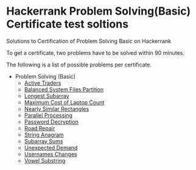 # Hackerrank Problem Solving(Basic) Certificate test soltions

Solutions to Certification of Problem Solving Basic on Hackerrank


To get a certificate, two problems have to be solved within 90 minutes.

The following is a list of possible problems per certificate. 

- Problem Solving (Basic)
    - [Active Traders](active-traders)
    - [Balanced System Files Partition](balanced-system-files-partition)
    - [Longest Subarray](longest-subarray)
    - [Maximum Cost of Laptop Count](maximum-cost-of-laptop-count)
    - [Nearly Similar Rectangles](nearly-similar-rectangles)
    - [Parallel Processing](parallel-processing)
    - [Password Decryption](password-decryption)
    - [Road Repair](road-repair)
    - [String Anagram](string-anagram)
    - [Subarray Sums](subarray-sums)
    - [Unexpected Demand](unexpected-demand)
    - [Usernames Changes](usernames-changes)
    - [Vowel Substring](vowel-substring)
